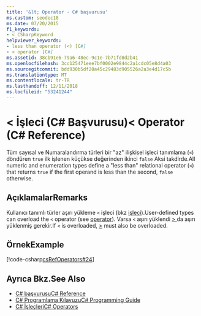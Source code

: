```yaml
---
title: '&lt; Operator - C# başvurusu'
ms.custom: seodec18
ms.date: 07/20/2015
f1_keywords:
- <_CSharpKeyword
helpviewer_keywords:
- less than operator (<) [C#]
- < operator [C#]
ms.assetid: 38cb91e6-79a6-48ec-9c1e-7b71fd8d2b41
ms.openlocfilehash: 3cc125471eee7bf0002e9844c2a1cdc05e8d4a03
ms.sourcegitcommit: bdd930b5df20a45c29483d905526a2a3e4d17c5b
ms.translationtype: MT
ms.contentlocale: tr-TR
ms.lasthandoff: 12/11/2018
ms.locfileid: "53241244"
---
```

# <a name="lt-operator-c-reference"></a><span data-ttu-id="634bc-102">&lt; İşleci (C# Başvurusu)</span><span class="sxs-lookup"><span data-stu-id="634bc-102">&lt; Operator (C# Reference)</span></span>
<span data-ttu-id="634bc-103">Tüm sayısal ve Numaralandırma türleri bir "az" ilişkisel işleci tanımlama (`<`) döndüren `true` ilk işlenen küçükse değerinden ikinci `false` Aksi takdirde.</span><span class="sxs-lookup"><span data-stu-id="634bc-103">All numeric and enumeration types define a "less than" relational operator (`<`) that returns `true` if the first operand is less than the second, `false` otherwise.</span></span>  
  
## <a name="remarks"></a><span data-ttu-id="634bc-104">Açıklamalar</span><span class="sxs-lookup"><span data-stu-id="634bc-104">Remarks</span></span>  
 <span data-ttu-id="634bc-105">Kullanıcı tanımlı türler aşırı yükleme `<` işleci (bkz [işleci](../../../csharp/language-reference/keywords/operator.md)).</span><span class="sxs-lookup"><span data-stu-id="634bc-105">User-defined types can overload the `<` operator (see [operator](../../../csharp/language-reference/keywords/operator.md)).</span></span> <span data-ttu-id="634bc-106">Varsa `<` aşırı yüklendi [ > ](../../../csharp/language-reference/operators/greater-than-operator.md) da aşırı yüklenmiş gerekir.</span><span class="sxs-lookup"><span data-stu-id="634bc-106">If `<` is overloaded, [>](../../../csharp/language-reference/operators/greater-than-operator.md) must also be overloaded.</span></span>
  
## <a name="example"></a><span data-ttu-id="634bc-107">Örnek</span><span class="sxs-lookup"><span data-stu-id="634bc-107">Example</span></span>  
 [!code-csharp[csRefOperators#24](../../../csharp/language-reference/operators/codesnippet/CSharp/less-than-operator_1.cs)]  
  
## <a name="see-also"></a><span data-ttu-id="634bc-108">Ayrıca Bkz.</span><span class="sxs-lookup"><span data-stu-id="634bc-108">See Also</span></span>

- [<span data-ttu-id="634bc-109">C# başvurusu</span><span class="sxs-lookup"><span data-stu-id="634bc-109">C# Reference</span></span>](../../../csharp/language-reference/index.md)  
- [<span data-ttu-id="634bc-110">C# Programlama Kılavuzu</span><span class="sxs-lookup"><span data-stu-id="634bc-110">C# Programming Guide</span></span>](../../../csharp/programming-guide/index.md)  
- [<span data-ttu-id="634bc-111">C# İşleçleri</span><span class="sxs-lookup"><span data-stu-id="634bc-111">C# Operators</span></span>](../../../csharp/language-reference/operators/index.md)
